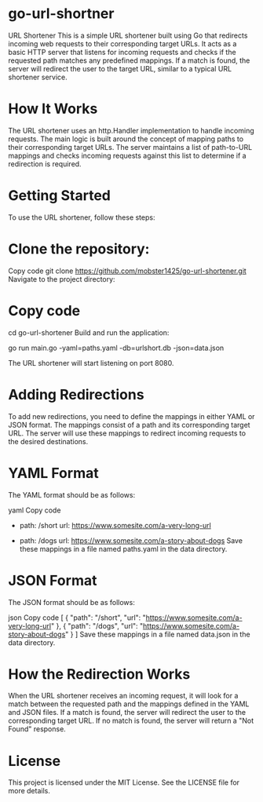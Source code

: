 # go-url-shortner
URL Shortener
This is a simple URL shortener built using Go that redirects incoming web requests to their corresponding target URLs. It acts as a basic HTTP server that listens for incoming requests and checks if the requested path matches any predefined mappings. If a match is found, the server will redirect the user to the target URL, similar to a typical URL shortener service.

# How It Works
The URL shortener uses an http.Handler implementation to handle incoming requests. The main logic is built around the concept of mapping paths to their corresponding target URLs. The server maintains a list of path-to-URL mappings and checks incoming requests against this list to determine if a redirection is required.

# Getting Started
To use the URL shortener, follow these steps:

# Clone the repository:

Copy code
git clone https://github.com/mobster1425/go-url-shortener.git
Navigate to the project directory:


# Copy code
cd go-url-shortener
Build and run the application:

go run main.go -yaml=paths.yaml -db=urlshort.db -json=data.json


The URL shortener will start listening on port 8080.

# Adding Redirections
To add new redirections, you need to define the mappings in either YAML or JSON format. The mappings consist of a path and its corresponding target URL. The server will use these mappings to redirect incoming requests to the desired destinations.

# YAML Format
The YAML format should be as follows:

yaml
Copy code
- path: /short
  url: https://www.somesite.com/a-very-long-url

- path: /dogs
  url: https://www.somesite.com/a-story-about-dogs
Save these mappings in a file named paths.yaml in the data directory.

# JSON Format
The JSON format should be as follows:

json
Copy code
[
  {
    "path": "/short",
    "url": "https://www.somesite.com/a-very-long-url"
  },
  {
    "path": "/dogs",
    "url": "https://www.somesite.com/a-story-about-dogs"
  }
]
Save these mappings in a file named data.json in the data directory.

# How the Redirection Works
When the URL shortener receives an incoming request, it will look for a match between the requested path and the mappings defined in the YAML and JSON files. If a match is found, the server will redirect the user to the corresponding target URL. If no match is found, the server will return a "Not Found" response.



# License
This project is licensed under the MIT License. See the LICENSE file for more details.





